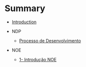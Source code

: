 # Summary

* [Introduction](README.md)
* NDP
  * [Processo de Desenvolvimento](ndp/processo-de-desenvolvimento.md)

* NOE
	*	[1- Introdução NOE](noe/noe-introducao.md)